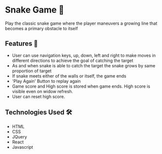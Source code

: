 # Snake Game 🐍

Play the classic snake game where the player maneuvers a growing line that becomes a primary obstacle to itself

## Features 💫

- User can use navigation keys, up, down, left and right to make moves in different directions to achieve the goal of catching the target
- As and when snake is able to catch the target the snake grows by same proportion of target
- If snake meets either of the walls or itself, the game ends
- 'Play Again' Button to replay again
- Game score and High score is stored when game ends. High score is visible even on widow refresh.
- User can reset high score.

## Technologies Used 🛠️

- HTML
- CSS
- JQuery
- React
- Javascript
